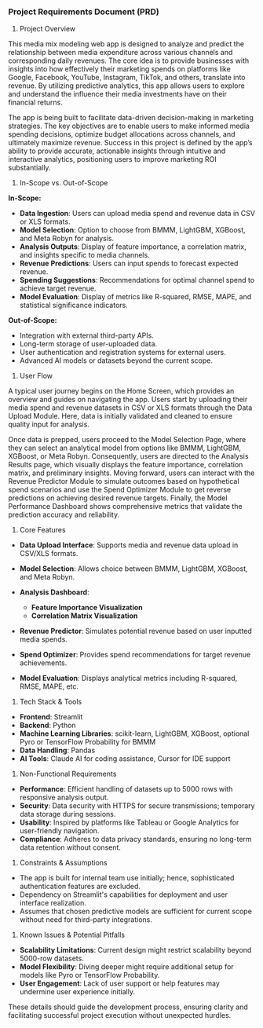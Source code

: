 ### Project Requirements Document (PRD)

1.  Project Overview

This media mix modeling web app is designed to analyze and predict the relationship between media expenditure across various channels and corresponding daily revenues. The core idea is to provide businesses with insights into how effectively their marketing spends on platforms like Google, Facebook, YouTube, Instagram, TikTok, and others, translate into revenue. By utilizing predictive analytics, this app allows users to explore and understand the influence their media investments have on their financial returns.

The app is being built to facilitate data-driven decision-making in marketing strategies. The key objectives are to enable users to make informed media spending decisions, optimize budget allocations across channels, and ultimately maximize revenue. Success in this project is defined by the app’s ability to provide accurate, actionable insights through intuitive and interactive analytics, positioning users to improve marketing ROI substantially.

1.  In-Scope vs. Out-of-Scope

**In-Scope:**

*   **Data Ingestion**: Users can upload media spend and revenue data in CSV or XLS formats.
*   **Model Selection**: Option to choose from BMMM, LightGBM, XGBoost, and Meta Robyn for analysis.
*   **Analysis Outputs**: Display of feature importance, a correlation matrix, and insights specific to media channels.
*   **Revenue Predictions**: Users can input spends to forecast expected revenue.
*   **Spending Suggestions**: Recommendations for optimal channel spend to achieve target revenue.
*   **Model Evaluation**: Display of metrics like R-squared, RMSE, MAPE, and statistical significance indicators.

**Out-of-Scope:**

*   Integration with external third-party APIs.
*   Long-term storage of user-uploaded data.
*   User authentication and registration systems for external users.
*   Advanced AI models or datasets beyond the current scope.

1.  User Flow

A typical user journey begins on the Home Screen, which provides an overview and guides on navigating the app. Users start by uploading their media spend and revenue datasets in CSV or XLS formats through the Data Upload Module. Here, data is initially validated and cleaned to ensure quality input for analysis.

Once data is prepped, users proceed to the Model Selection Page, where they can select an analytical model from options like BMMM, LightGBM, XGBoost, or Meta Robyn. Consequently, users are directed to the Analysis Results page, which visually displays the feature importance, correlation matrix, and preliminary insights. Moving forward, users can interact with the Revenue Predictor Module to simulate outcomes based on hypothetical spend scenarios and use the Spend Optimizer Module to get reverse predictions on achieving desired revenue targets. Finally, the Model Performance Dashboard shows comprehensive metrics that validate the prediction accuracy and reliability.

1.  Core Features

*   **Data Upload Interface**: Supports media and revenue data upload in CSV/XLS formats.

*   **Model Selection**: Allows choice between BMMM, LightGBM, XGBoost, and Meta Robyn.

*   **Analysis Dashboard**:

    *   **Feature Importance Visualization**
    *   **Correlation Matrix Visualization**

*   **Revenue Predictor**: Simulates potential revenue based on user inputted media spends.

*   **Spend Optimizer**: Provides spend recommendations for target revenue achievements.

*   **Model Evaluation**: Displays analytical metrics including R-squared, RMSE, MAPE, etc.

1.  Tech Stack & Tools

*   **Frontend**: Streamlit
*   **Backend**: Python
*   **Machine Learning Libraries**: scikit-learn, LightGBM, XGBoost, optional Pyro or TensorFlow Probability for BMMM
*   **Data Handling**: Pandas
*   **AI Tools**: Claude AI for coding assistance, Cursor for IDE support

1.  Non-Functional Requirements

*   **Performance**: Efficient handling of datasets up to 5000 rows with responsive analysis output.
*   **Security**: Data security with HTTPS for secure transmissions; temporary data storage during sessions.
*   **Usability**: Inspired by platforms like Tableau or Google Analytics for user-friendly navigation.
*   **Compliance**: Adheres to data privacy standards, ensuring no long-term data retention without consent.

1.  Constraints & Assumptions

*   The app is built for internal team use initially; hence, sophisticated authentication features are excluded.
*   Dependency on Streamlit's capabilities for deployment and user interface realization.
*   Assumes that chosen predictive models are sufficient for current scope without need for third-party integrations.

1.  Known Issues & Potential Pitfalls

*   **Scalability Limitations**: Current design might restrict scalability beyond 5000-row datasets.
*   **Model Flexibility**: Diving deeper might require additional setup for models like Pyro or TensorFlow Probability.
*   **User Engagement**: Lack of user support or help features may undermine user experience initially.

These details should guide the development process, ensuring clarity and facilitating successful project execution without unexpected hurdles.
